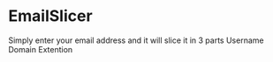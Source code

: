 # EmailSlicer

Simply enter your email address and it will slice it in 3 parts
Username
Domain
Extention